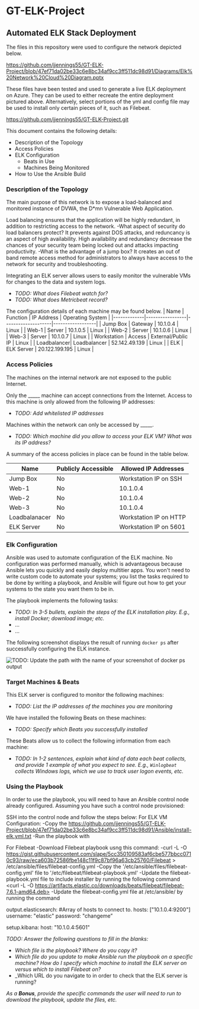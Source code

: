 # GT-ELK-Project
## Automated ELK Stack Deployment

The files in this repository were used to configure the network depicted below.

https://github.com/jjennings55/GT-ELK-Project/blob/47ef71da02be33c6e8bc34af9cc3ff511dc98d91/Diagrams/Elk%20Network%20Cloud%20Diagram.pptx

These files have been tested and used to generate a live ELK deployment on Azure. They can be used to either recreate the entire deployment pictured above. Alternatively, select portions of the yml and config file may be used to install only certain pieces of it, such as Filebeat.

https://github.com/jjennings55/GT-ELK-Project.git

This document contains the following details:
- Description of the Topology
- Access Policies
- ELK Configuration
  - Beats in Use
  - Machines Being Monitored
- How to Use the Ansible Build


### Description of the Topology

The main purpose of this network is to expose a load-balanced and monitored instance of DVWA, the D*mn Vulnerable Web Application.

Load balancing ensures that the application will be highly redundant, in addition to restricting access to the network.
-What aspect of security do load balancers protect? It prevents against DOS attacks, and reduncancy is an aspect of high availability.  High availability and redundancy decrease the chances of your security team being locked out and attacks impacting productivity.
-What is the advantage of a jump box? It creates an out of band remote access method for administrators to always have access to the network for security and troubleshooting.

Integrating an ELK server allows users to easily monitor the vulnerable VMs for changes to the data and system logs.
- _TODO: What does Filebeat watch for?_
- _TODO: What does Metricbeat record?_

The configuration details of each machine may be found below.
| Name        | Function        | IP Address         | Operating System |
|-------------|-----------------|--------------------|------------------|
| Jump Box    | Gateway         | 10.1.0.4   	     | Linux            |
| Web-1       | Server          | 10.1.0.5   	     | Linux            |
| Web-2       | Server          | 10.1.0.6   	     | Linux            |
| Web-3       | Server          | 10.1.0.7           | Linux            |
| Workstation | Access          | External/Public IP | Linux            |
| Loadbalancer| Loadbalancer    | 52.142.49.139      | Linux            |
| ELK         | ELK Server      | 20.122.199.195     | Linux            |

### Access Policies

The machines on the internal network are not exposed to the public Internet. 

Only the _____ machine can accept connections from the Internet. Access to this machine is only allowed from the following IP addresses:
- _TODO: Add whitelisted IP addresses_

Machines within the network can only be accessed by _____.
- _TODO: Which machine did you allow to access your ELK VM? What was its IP address?_

A summary of the access policies in place can be found in the table below.

| Name     	   | Publicly Accessible | Allowed IP Addresses  |
|------------------|---------------------|-----------------------|
| Jump Box 	   | No                  | Workstation IP on SSH |
| Web-1    	   | No                  | 10.1.0.4              |
| Web-2    	   | No                  | 10.1.0.4              |
| Web-3    	   | No                  | 10.1.0.4              |
| Loadbalanacer    | No                  | Workstation IP on HTTP|
| ELK Server       | No                  | Workstation IP on 5601|

### Elk Configuration

Ansible was used to automate configuration of the ELK machine. No configuration was performed manually, which is advantageous because Ansible lets you quickly and easily deploy multitier apps. 
You won't need to write custom code to automate your systems; you list the tasks required to be done by writing a playbook, and Ansible will figure out how to get your systems to the state you want them to be in.

The playbook implements the following tasks:
- _TODO: In 3-5 bullets, explain the steps of the ELK installation play. E.g., install Docker; download image; etc._
- ...
- ...

The following screenshot displays the result of running `docker ps` after successfully configuring the ELK instance.

![TODO: Update the path with the name of your screenshot of docker ps output](Images/docker_ps_output.png)

### Target Machines & Beats
This ELK server is configured to monitor the following machines:
- _TODO: List the IP addresses of the machines you are monitoring_

We have installed the following Beats on these machines:
- _TODO: Specify which Beats you successfully installed_

These Beats allow us to collect the following information from each machine:
- _TODO: In 1-2 sentences, explain what kind of data each beat collects, and provide 1 example of what you expect to see. E.g., `Winlogbeat` collects Windows logs, which we use to track user logon events, etc._

### Using the Playbook
In order to use the playbook, you will need to have an Ansible control node already configured. Assuming you have such a control node provisioned: 

SSH into the control node and follow the steps below:
For ELK VM Configuration:
-Copy the https://github.com/jjennings55/GT-ELK-Project/blob/47ef71da02be33c6e8bc34af9cc3ff511dc98d91/Ansible/install-elk.yml.txt
-Run the playbook with <ansible-playbook install-elk.yml>

For Filebeat
-Download Filebeat playbook usng this command:
-curl -L -O https://gist.githubusercontent.com/slape/5cc350109583af6cbe577bbcc0710c93/raw/eca603b72586fbe148c11f9c87bf96a63cb25760/Filebeat > /etc/ansible/files/filebeat-config.yml
-Copy the '/etc/ansible/files/filebeat-config.yml' file to '/etc/filebeat/filebeat-playbook.yml'
-Update the filebeat-playbook.yml file to include installer by running the following command <curl -L -O https://artifacts.elastic.co/downloads/beats/filebeat/filebeat-7.6.1-amd64.deb>
-Update the filebeat-config.yml file at /etc/ansible/ by running the command <nano filebeat-config.yml>

output.elasticsearch:
  #Array of hosts to connect to.
 hosts: ["10.1.0.4:9200"]
  username: "elastic"
  password: "changeme” 

 setup.kibana:
  host: "10.1.0.4:5601"

_TODO: Answer the following questions to fill in the blanks:_
- _Which file is the playbook? Where do you copy it?_
- _Which file do you update to make Ansible run the playbook on a specific machine? How do I specify which machine to install the ELK server on versus which to install Filebeat on?_
- _Which URL do you navigate to in order to check that the ELK server is running?

_As a **Bonus**, provide the specific commands the user will need to run to download the playbook, update the files, etc._
